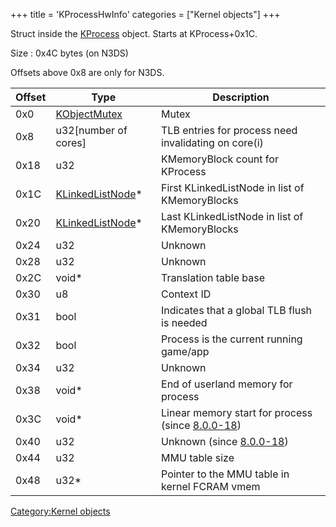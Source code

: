 +++
title = 'KProcessHwInfo'
categories = ["Kernel objects"]
+++

Struct inside the [KProcess](KProcess "wikilink") object. Starts at
KProcess+0x1C.

Size : 0x4C bytes (on N3DS)

Offsets above 0x8 are only for N3DS.

| Offset | Type                                            | Description                                                             |
|--------|-------------------------------------------------|-------------------------------------------------------------------------|
| 0x0    | [KObjectMutex](KObjectMutex "wikilink")         | Mutex                                                                   |
| 0x8    | u32\[number of cores\]                          | TLB entries for process need invalidating on core(i)                    |
| 0x18   | u32                                             | KMemoryBlock count for KProcess                                         |
| 0x1C   | [KLinkedListNode](KLinkedListNode "wikilink")\* | First KLinkedListNode in list of KMemoryBlocks                          |
| 0x20   | [KLinkedListNode](KLinkedListNode "wikilink")\* | Last KLinkedListNode in list of KMemoryBlocks                           |
| 0x24   | u32                                             | Unknown                                                                 |
| 0x28   | u32                                             | Unknown                                                                 |
| 0x2C   | void\*                                          | Translation table base                                                  |
| 0x30   | u8                                              | Context ID                                                              |
| 0x31   | bool                                            | Indicates that a global TLB flush is needed                             |
| 0x32   | bool                                            | Process is the current running game/app                                 |
| 0x34   | u32                                             | Unknown                                                                 |
| 0x38   | void\*                                          | End of userland memory for process                                      |
| 0x3C   | void\*                                          | Linear memory start for process (since [8.0.0-18](8.0.0-18 "wikilink")) |
| 0x40   | u32                                             | Unknown (since [8.0.0-18](8.0.0-18 "wikilink"))                         |
| 0x44   | u32                                             | MMU table size                                                          |
| 0x48   | u32\*                                           | Pointer to the MMU table in kernel FCRAM vmem                           |

[Category:Kernel objects](Category:Kernel_objects "wikilink")